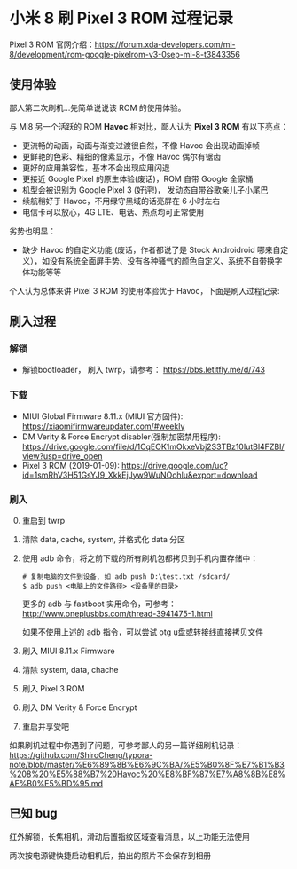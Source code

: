 # 小米 8 刷 Pixel 3 ROM 过程记录
Pixel 3 ROM 官网介绍：https://forum.xda-developers.com/mi-8/development/rom-google-pixelrom-v3-0sep-mi-8-t3843356

## 使用体验
鄙人第二次刷机…先简单说说该 ROM 的使用体验。

与 Mi8 另一个活跃的 ROM **Havoc** 相对比，鄙人认为 **Pixel 3 ROM** 有以下亮点：
- 更流畅的动画，动画与渐变过渡很自然，不像 Havoc 会出现动画掉帧
- 更鲜艳的色彩、精细的像素显示，不像 Havoc 偶尔有锯齿
- 更好的应用兼容性，基本不会出现应用闪退
- 更接近 Google Pixel 的原生体验(废话)，ROM 自带 Google 全家桶
- 机型会被识别为 Google Pixel 3 (好评!)， 发动态自带谷歌亲儿子小尾巴
- 续航稍好于 Havoc，不用绿守黑域的话亮屏在 6 小时左右
- 电信卡可以放心，4G LTE、电话、热点均可正常使用

劣势也明显：
- 缺少 Havoc 的自定义功能 (废话，作者都说了是 Stock Androidroid 哪来自定义），如没有系统全面屏手势、没有各种骚气的颜色自定义、系统不自带换字体功能等等

个人认为总体来讲 Pixel 3 ROM 的使用体验优于 Havoc，下面是刷入过程记录:

## 刷入过程
### 解锁
- 解锁bootloader， 刷入 twrp，请参考：
https://bbs.letitfly.me/d/743

### 下载
- MIUI Global Firmware 8.11.x (MIUI 官方固件): 
https://xiaomifirmwareupdater.com/#weekly
- DM Verity & Force Encrypt disabler(强制加密禁用程序): https://drive.google.com/file/d/1CqEOK1mOkxeVbj2S3TBz10IutBl4FZBI/view?usp=drive_open
- Pixel 3 ROM (2019-01-09): 
https://drive.google.com/uc?id=1smRhV3H51GsYJ9_XkkEjJyw9WuNOohlu&export=download

### 刷入
0. 重启到 twrp
1. 清除 data, cache, system, 并格式化 data 分区
2. 使用 adb 命令，将之前下载的所有刷机包都拷贝到手机内置存储中：
    ```shell
    # 复制电脑的文件到设备, 如 adb push D:\test.txt /sdcard/
    $ adb push <电脑上的文件路径> <设备里的目录>
    ```
    更多的 adb 与 fastboot 实用命令，可参考：
    http://www.oneplusbbs.com/thread-3941475-1.html

    如果不使用上述的 adb 指令，可以尝试 otg u盘或转接线直接拷贝文件
3. 刷入 MIUI 8.11.x Firmware
4. 清除 system, data, chache
5. 刷入 Pixel 3 ROM
6. 刷入 DM Verity & Force Encrypt
7. 重启并享受吧

如果刷机过程中你遇到了问题，可参考鄙人的另一篇详细刷机记录：https://github.com/ShiroCheng/typora-note/blob/master/%E6%89%8B%E6%9C%BA/%E5%B0%8F%E7%B1%B3%208%20%E5%88%B7%20Havoc%20%E8%BF%87%E7%A8%8B%E8%AE%B0%E5%BD%95.md

## 已知 bug
红外解锁，长焦相机，滑动后置指纹区域查看消息，以上功能无法使用

两次按电源键快捷启动相机后，拍出的照片不会保存到相册